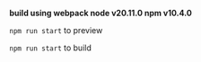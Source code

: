   
**build using webpack node v20.11.0 npm v10.4.0**

`npm run start` to preview

`npm run start` to build
